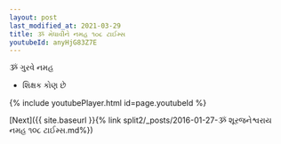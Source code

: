 ```yaml
---
layout: post
last_modified_at: 2021-03-29
title: ૐ મેધાવીને નમહ ૧૦૮ ટાઈમ્સ
youtubeId: anyHjG83Z7E
---
```

 
 
 ૐ ગુરવે નમહ  
 
 -  શિક્ષક કોણ છે 
 
  
 
  
 
 
 
 
 
 


{% include youtubePlayer.html id=page.youtubeId %}
 
[Next]({{ site.baseurl }}{% link  split2/_posts/2016-01-27-ૐ શૂરજનેશ્વરાય નમહ ૧૦૮ ટાઈમ્સ.md%})
 
